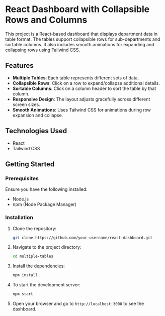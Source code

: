 # React Dashboard with Collapsible Rows and Columns

This project is a React-based dashboard that displays department data in table format. The tables support collapsible rows for sub-departments and sortable columns. It also includes smooth animations for expanding and collapsing rows using Tailwind CSS.

## Features

- **Multiple Tables**: Each table represents different sets of data.
- **Collapsible Rows**: Click on a row to expand/collapse additional details.
- **Sortable Columns**: Click on a column header to sort the table by that column.
- **Responsive Design**: The layout adjusts gracefully across different screen sizes.
- **Smooth Animations**: Uses Tailwind CSS for animations during row expansion and collapse.

## Technologies Used

- React
- Tailwind CSS

## Getting Started

### Prerequisites

Ensure you have the following installed:

- Node.js
- npm (Node Package Manager)

### Installation

1. Clone the repository:
   ```bash
   git clone https://github.com/your-username/react-dashboard.git
   ```

2. Navigate to the project directory:
    ```bash
    cd multiple-tables
    ```

3. Install the dependencies:
    ```bash
    npm install
    ```

4. To start the development server:
    ```bash
    npm start
    ```

5. Open your browser and go to `http://localhost:3000` to see the dashboard.